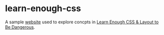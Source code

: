 # learn-enough-css
A sample [website](https://ramon-luis.github.io/learn-enough-css/index.html) used to explore concpts in [Learn Enough CSS &amp; Layout to Be Dangerous](https://www.learnenough.com/css-and-layout-tutorial).
